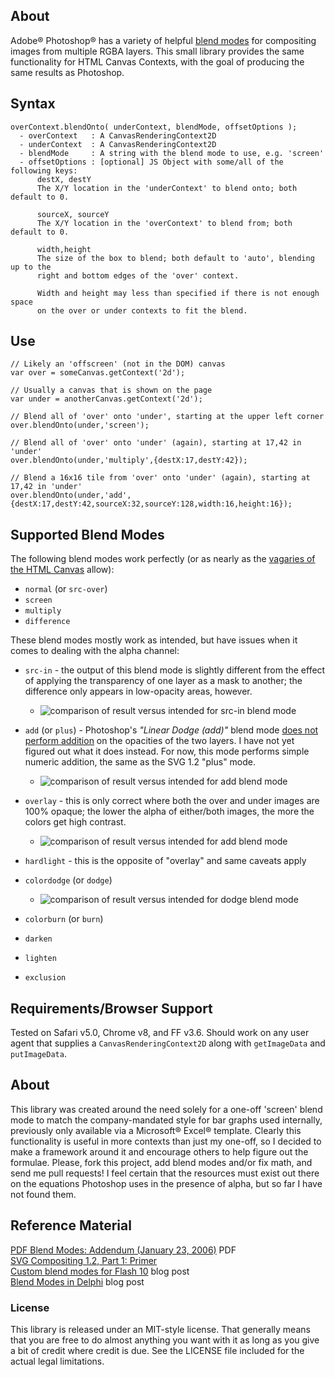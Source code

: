 ## About

Adobe® Photoshop® has a variety of helpful [blend modes](http://help.adobe.com/en_US/Photoshop/11.0/WSfd1234e1c4b69f30ea53e41001031ab64-77e9a.html) for compositing images from multiple RGBA layers. This small library provides the same functionality for HTML Canvas Contexts, with the goal of producing the same results as Photoshop.

## Syntax

    overContext.blendOnto( underContext, blendMode, offsetOptions );
      - overContext   : A CanvasRenderingContext2D
      - underContext  : A CanvasRenderingContext2D
      - blendMode     : A string with the blend mode to use, e.g. 'screen'
      - offsetOptions : [optional] JS Object with some/all of the following keys:
          destX, destY
          The X/Y location in the 'underContext' to blend onto; both default to 0.
          
          sourceX, sourceY
          The X/Y location in the 'overContext' to blend from; both default to 0.
          
          width,height
          The size of the box to blend; both default to 'auto', blending up to the
          right and bottom edges of the 'over' context.
          
          Width and height may less than specified if there is not enough space
          on the over or under contexts to fit the blend.


## Use

    // Likely an 'offscreen' (not in the DOM) canvas
    var over = someCanvas.getContext('2d'); 
    
    // Usually a canvas that is shown on the page
    var under = anotherCanvas.getContext('2d');
    
    // Blend all of 'over' onto 'under', starting at the upper left corner
    over.blendOnto(under,'screen');
    
    // Blend all of 'over' onto 'under' (again), starting at 17,42 in 'under'
    over.blendOnto(under,'multiply',{destX:17,destY:42});
    
    // Blend a 16x16 tile from 'over' onto 'under' (again), starting at 17,42 in 'under'
    over.blendOnto(under,'add',{destX:17,destY:42,sourceX:32,sourceY:128,width:16,height:16});


## Supported Blend Modes

The following blend modes work perfectly (or as nearly as the [vagaries of the HTML Canvas](http://stackoverflow.com/questions/4309364/why-does-html-canvas-getimagedata-not-return-the-exact-same-values-that-were-ju) allow):

 * `normal` (or `src-over`)
 * `screen` 
 * `multiply`
 * `difference`

These blend modes mostly work as intended, but have issues when it comes to dealing with the alpha channel:

 * `src-in` - the output of this blend mode is slightly different from the effect
   of applying the transparency of one layer as a mask to another; the difference only appears
   in low-opacity areas, however.
     * ![comparison of result versus intended for src-in blend mode](http://phrogz.net/tmp/context-blender_src-in.png)

 * `add` (or `plus`) - Photoshop's _"Linear Dodge (add)"_ blend mode [does not perform addition](http://www.neilblevins.com/cg_education/additive_mode_in_photoshop/additive_mode_in_photoshop.htm)
   on the opacities of the two layers. I have not yet figured out what it does instead.
   For now, this mode performs simple numeric addition, the same as the SVG 1.2 "plus" mode.
   * ![comparison of result versus intended for add blend mode](http://phrogz.net/tmp/context-blender_add.png)

 * `overlay` - this is only correct where both the over and under images are 100% opaque; the lower the alpha
   of either/both images, the more the colors get high contrast.
   * ![comparison of result versus intended for add blend mode](http://phrogz.net/tmp/context-blender_overlay.png)

 * `hardlight` - this is the opposite of "overlay" and same caveats apply

 * `colordodge` (or `dodge`)
     * ![comparison of result versus intended for dodge blend mode](http://phrogz.net/tmp/context-blender_dodge.png)

 * `colorburn` (or `burn`)

 * `darken`

 * `lighten`

 * `exclusion`

## Requirements/Browser Support

Tested on Safari v5.0, Chrome v8, and FF v3.6. Should work on any user agent that supplies a
`CanvasRenderingContext2D` along with `getImageData` and `putImageData`.

## About

This library was created around the need solely for a one-off 'screen' blend mode to match the company-mandated style for bar graphs used internally, previously only available via a Microsoft® Excel® template. Clearly this functionality is useful in more contexts than just my one-off, so I decided to make a framework around it and encourage others to help figure out the formulae. Please, fork this project, add blend modes and/or fix math, and send me pull requests! I feel certain that the resources must exist out there on the equations Photoshop uses in the presence of alpha, but so far I have not found them.

## Reference Material
[PDF Blend Modes: Addendum (January 23, 2006)](http://www.adobe.com/content/dam/Adobe/en/devnet/pdf/pdfs/pdf_reference_archives/blend_modes.pdf) PDF  
[SVG Compositing 1.2, Part 1: Primer](http://dev.w3.org/SVG/modules/compositing/master/SVGCompositingPrimer.html)  
[Custom blend modes for Flash 10](http://www.lostinactionscript.com/blog/index.php/2009/05/26/custom-blend-modes-for-flash-10/) blog post  
[Blend Modes in Delphi](http://www.pegtop.net/delphi/articles/blendmodes/) blog post  

### License

This library is released under an MIT-style license. That generally means that you are free to do almost anything you want with it as long as you give a bit of credit where credit is due. See the LICENSE file included for the actual legal limitations.